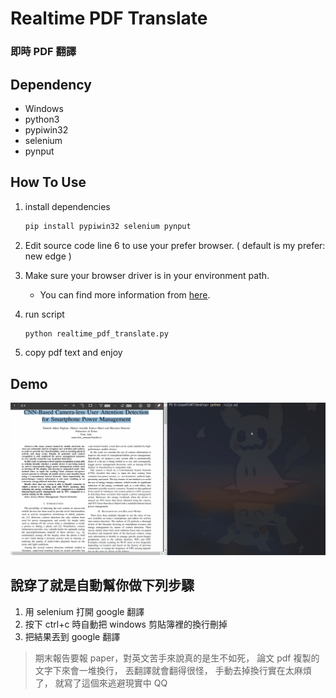 # Realtime PDF Translate
### 即時 PDF 翻譯


## Dependency
- Windows
- python3
- pypiwin32
- selenium
- pynput

## How To Use
1. 
    install dependencies
    ```sh
    pip install pypiwin32 selenium pynput
    ```
2. 
    Edit source code line 6 to use your prefer browser.
     ( default is my prefer: new edge )

3. 
    Make sure your browser driver is in your environment path.
    - You can find more information from [here](https://www.selenium.dev/documentation/en/webdriver/driver_requirements/#adding-executables-to-your-path).
    
4. 
    run script
    ```sh
    python realtime_pdf_translate.py
    ```

5. 
    copy pdf text and enjoy

## Demo
![Demo](demo.gif)

## 說穿了就是自動幫你做下列步驟
1. 用 selenium 打開 google 翻譯
2. 按下 ctrl+c 時自動把 windows 剪貼簿裡的換行刪掉
3. 把結果丟到 google 翻譯


> 期末報告要報 paper，對英文苦手來說真的是生不如死，
> 論文 pdf 複製的文字下來會一堆換行，
> 丟翻譯就會翻得很怪，
> 手動去掉換行實在太麻煩了，
> 就寫了這個來逃避現實中 QQ

